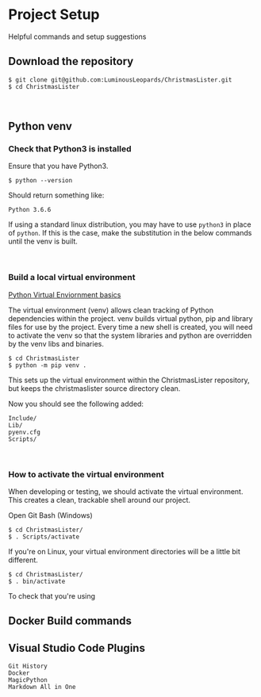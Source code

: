 # Project Setup
Helpful commands and setup suggestions

## Download the repository
````
$ git clone git@github.com:LuminousLeopards/ChristmasLister.git
$ cd ChristmasLister
````


&nbsp;
## Python venv

### Check that Python3 is installed
Ensure that you have Python3. 
```
$ python --version
```
Should return something like:
```
Python 3.6.6
```
If using a standard linux distribution, you may have to use ```python3``` in place of ```python```. If this is the case, make the substitution in the below commands until the venv is built.


&nbsp;
### Build a local virtual environment
[Python Virtual Enviornment basics](https://docs.python-guide.org/dev/virtualenvs/#lower-level-virtualenv)

The virtual environment (venv) allows clean tracking of Python dependencies within the project. venv builds virtual python, pip and library files for use by the project. Every time a new shell is created, you will need to activate the venv so that the system libraries and python are overridden by the venv libs and binaries.
````
$ cd ChristmasLister
$ python -m pip venv . 
````
This sets up the virtual environment within the ChristmasLister repository, but keeps the christmaslister source directory clean.

Now you should see the following added:
```
Include/
Lib/
pyenv.cfg
Scripts/
```

&nbsp;
### How to activate the virtual environment

When developing or testing, we should activate the virtual environment. This creates a clean, trackable shell around our project.

Open Git Bash (Windows)
```
$ cd ChristmasLister/
$ . Scripts/activate
```

If you're on Linux, your virtual environment directories will be a little bit different.
```
$ cd ChristmasLister/
$ . bin/activate
```

To check that you're using 


## Docker Build commands

## Visual Studio Code Plugins
```
Git History
Docker
MagicPython
Markdown All in One
```


